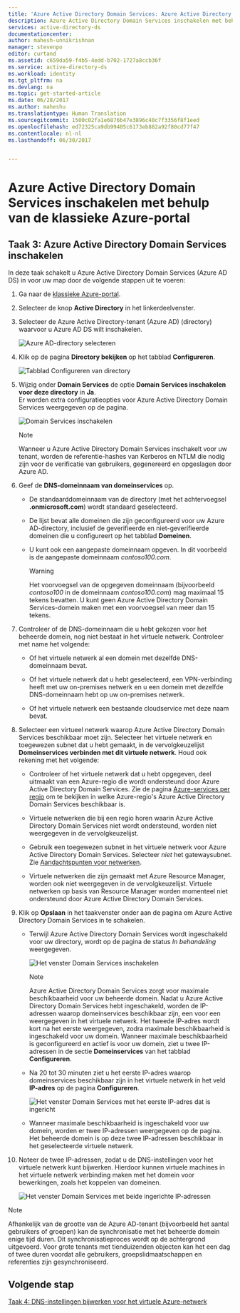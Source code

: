 ```yaml
---
title: 'Azure Active Directory Domain Services: Azure Active Directory Domain Services inschakelen | Microsoft Docs'
description: Azure Active Directory Domain Services inschakelen met behulp van de klassieke Azure-portal
services: active-directory-ds
documentationcenter: 
author: mahesh-unnikrishnan
manager: stevenpo
editor: curtand
ms.assetid: c659da59-f4b5-4edd-b702-1727a8ccb36f
ms.service: active-directory-ds
ms.workload: identity
ms.tgt_pltfrm: na
ms.devlang: na
ms.topic: get-started-article
ms.date: 06/28/2017
ms.author: maheshu
ms.translationtype: Human Translation
ms.sourcegitcommit: 1500c02fa1e6876b47e3896c40c7f3356f8f1eed
ms.openlocfilehash: ed72325ca9db99405c6173eb882a92f80cd77f47
ms.contentlocale: nl-nl
ms.lasthandoff: 06/30/2017


---
```

<a id="enable-azure-active-directory-domain-services-using-the-azure-classic-portal" class="xliff"></a>

# Azure Active Directory Domain Services inschakelen met behulp van de klassieke Azure-portal

<a id="task-3-enable-azure-active-directory-domain-services" class="xliff"></a>

## Taak 3: Azure Active Directory Domain Services inschakelen
In deze taak schakelt u Azure Active Directory Domain Services (Azure AD DS) in voor uw map door de volgende stappen uit te voeren:

1. Ga naar de [klassieke Azure-portal](https://manage.windowsazure.com).
2. Selecteer de knop **Active Directory** in het linkerdeelvenster.
3. Selecteer de Azure Active Directory-tenant (Azure AD) (directory) waarvoor u Azure AD DS wilt inschakelen.

    ![Azure AD-directory selecteren](./media/active-directory-domain-services-getting-started/select-aad-directory.png)
4. Klik op de pagina **Directory bekijken** op het tabblad **Configureren**.

    ![Tabblad Configureren van directory](./media/active-directory-domain-services-getting-started/configure-tab.png)
5. Wijzig onder **Domain Services** de optie **Domain Services inschakelen voor deze directory** in **Ja**.  
    Er worden extra configuratieopties voor Azure Active Directory Domain Services weergegeven op de pagina.

    ![Domain Services inschakelen](./media/active-directory-domain-services-getting-started/enable-domain-services.png)

   > [!NOTE]
   > Wanneer u Azure Active Directory Domain Services inschakelt voor uw tenant, worden de referentie-hashes van Kerberos en NTLM die nodig zijn voor de verificatie van gebruikers, gegenereerd en opgeslagen door Azure AD.
   >
   >
6. Geef de **DNS-domeinnaam van domeinservices** op.

   * De standaarddomeinnaam van de directory (met het achtervoegsel **.onmicrosoft.com**) wordt standaard geselecteerd.

   * De lijst bevat alle domeinen die zijn geconfigureerd voor uw Azure AD-directory, inclusief de geverifieerde en niet-geverifieerde domeinen die u configureert op het tabblad **Domeinen**.

   * U kunt ook een aangepaste domeinnaam opgeven. In dit voorbeeld is de aangepaste domeinnaam *contoso100.com*.

     > [!WARNING]
     > Het voorvoegsel van de opgegeven domeinnaam (bijvoorbeeld *contoso100* in de domeinnaam *contoso100.com*) mag maximaal 15 tekens bevatten. U kunt geen Azure Active Directory Domain Services-domein maken met een voorvoegsel van meer dan 15 tekens.
     >
     >
7. Controleer of de DNS-domeinnaam die u hebt gekozen voor het beheerde domein, nog niet bestaat in het virtuele netwerk. Controleer met name het volgende:

   * Of het virtuele netwerk al een domein met dezelfde DNS-domeinnaam bevat.

   * Of het virtuele netwerk dat u hebt geselecteerd, een VPN-verbinding heeft met uw on-premises netwerk en u een domein met dezelfde DNS-domeinnaam hebt op uw on-premises netwerk.

   * Of het virtuele netwerk een bestaande cloudservice met deze naam bevat.
8. Selecteer een virtueel netwerk waarop Azure Active Directory Domain Services beschikbaar moet zijn. Selecteer het virtuele netwerk en toegewezen subnet dat u hebt gemaakt, in de vervolgkeuzelijst **Domeinservices verbinden met dit virtuele netwerk**. Houd ook rekening met het volgende:

   * Controleer of het virtuele netwerk dat u hebt opgegeven, deel uitmaakt van een Azure-regio die wordt ondersteund door Azure Active Directory Domain Services. Zie de pagina [Azure-services per regio](https://azure.microsoft.com/regions/#services/) om te bekijken in welke Azure-regio's Azure Active Directory Domain Services beschikbaar is.

   * Virtuele netwerken die bij een regio horen waarin Azure Active Directory Domain Services niet wordt ondersteund, worden niet weergegeven in de vervolgkeuzelijst.

   * Gebruik een toegewezen subnet in het virtuele netwerk voor Azure Active Directory Domain Services. Selecteer *niet* het gatewaysubnet. Zie [Aandachtspunten voor netwerken](active-directory-ds-networking.md).

   * Virtuele netwerken die zijn gemaakt met Azure Resource Manager, worden ook niet weergegeven in de vervolgkeuzelijst. Virtuele netwerken op basis van Resource Manager worden momenteel niet ondersteund door Azure Active Directory Domain Services.
9. Klik op **Opslaan** in het taakvenster onder aan de pagina om Azure Active Directory Domain Services in te schakelen.
    * Terwijl Azure Active Directory Domain Services wordt ingeschakeld voor uw directory, wordt op de pagina de status *In behandeling* weergegeven.

        ![Het venster Domain Services inschakelen](./media/active-directory-domain-services-getting-started/enable-domain-services-pendingstate.png)

        > [!NOTE]
        > Azure Active Directory Domain Services zorgt voor maximale beschikbaarheid voor uw beheerde domein. Nadat u Azure Active Directory Domain Services hebt ingeschakeld, worden de IP-adressen waarop domeinservices beschikbaar zijn, een voor een weergegeven in het virtuele netwerk. Het tweede IP-adres wordt kort na het eerste weergegeven, zodra maximale beschikbaarheid is ingeschakeld voor uw domein. Wanneer maximale beschikbaarheid is geconfigureerd en actief is voor uw domein, ziet u twee IP-adressen in de sectie **Domeinservices** van het tabblad **Configureren**.
        >
        >
    * Na 20 tot 30 minuten ziet u het eerste IP-adres waarop domeinservices beschikbaar zijn in het virtuele netwerk in het veld **IP-adres** op de pagina **Configureren**.

        ![Het venster Domain Services met het eerste IP-adres dat is ingericht](./media/active-directory-domain-services-getting-started/domain-services-enabled-firstdc-available.png)
    * Wanneer maximale beschikbaarheid is ingeschakeld voor uw domein, worden er twee IP-adressen weergegeven op de pagina. Het beheerde domein is op deze twee IP-adressen beschikbaar in het geselecteerde virtuele netwerk.

10. Noteer de twee IP-adressen, zodat u de DNS-instellingen voor het virtuele netwerk kunt bijwerken. Hierdoor kunnen virtuele machines in het virtuele netwerk verbinding maken met het domein voor bewerkingen, zoals het koppelen van domeinen.

    ![Het venster Domain Services met beide ingerichte IP-adressen](./media/active-directory-domain-services-getting-started/domain-services-enabled-bothdcs-available.png)

> [!NOTE]
> Afhankelijk van de grootte van de Azure AD-tenant (bijvoorbeeld het aantal gebruikers of groepen) kan de synchronisatie met het beheerde domein enige tijd duren. Dit synchronisatieproces wordt op de achtergrond uitgevoerd. Voor grote tenants met tienduizenden objecten kan het een dag of twee duren voordat alle gebruikers, groepslidmaatschappen en referenties zijn gesynchroniseerd.
>
>

<a id="next-step" class="xliff"></a>

## Volgende stap
[Taak 4: DNS-instellingen bijwerken voor het virtuele Azure-netwerk](active-directory-ds-getting-started-update-dns.md)

